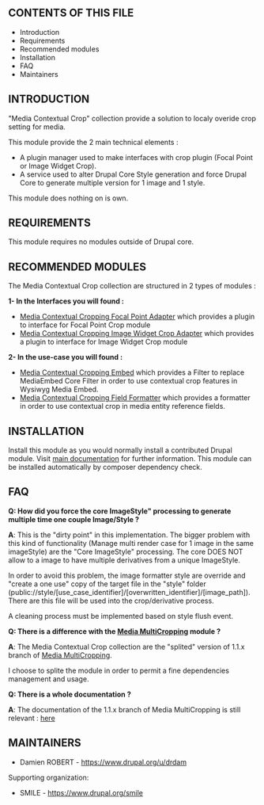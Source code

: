 CONTENTS OF THIS FILE
---------------------

* Introduction
* Requirements
* Recommended modules
* Installation
* FAQ
* Maintainers

INTRODUCTION
------------

"Media Contextual Crop" collection provide a solution to localy overide crop
setting for media.

This module provide the 2 main technical elements :

 * A plugin manager used to make interfaces with crop plugin (Focal Point or
Image Widget Crop).
 * A service used to alter Drupal Core Style generation and force Drupal Core
to generate multiple version for 1 image and 1 style.

This module does nothing on is own.

REQUIREMENTS
------------

This module requires no modules outside of Drupal core.

RECOMMENDED MODULES
------------

The Media Contextual Crop collection are structured in 2 types of modules :

**1- In the Interfaces you will found :**

* [Media Contextual Cropping Focal Point Adapter](https://www.drupal.org/project/media_contextual_crop_fp_adapter)
which provides a plugin to interface for Focal Point Crop module
* [Media Contextual Cropping Image Widget Crop Adapter](https://www.drupal.org/project/media_contextual_crop_iwc_adapter)
which provides a plugin to interface for Image Widget Crop module

**2- In the use-case you will found :**

* [Media Contextual Cropping Embed](https://www.drupal.org/project/media_contextual_crop_embed)
which provides a Filter to replace MediaEmbed Core Filter in order to use
contextual crop features in Wysiwyg Media Embed.
* [Media Contextual Cropping Field Formatter](https://www.drupal.org/project/media_contextual_crop_field_formatter)
which provides a formatter in order to use contextual crop in media entity
reference fields.

INSTALLATION
------------

Install this module as you would normally install a contributed
Drupal module. Visit [main documentation](https://www.drupal.org/node/1897420) for further
information.
This module can be installed automatically by composer dependency check.

FAQ
---------------

**Q: How did you force the core ImageStyle" processing to generate multiple time
one couple Image/Style ?**

**A**: This is the "dirty point" in this implementation. The bigger problem with
this kind of functionality (Manage multi render case for 1 image in the same
imageStyle) are the "Core ImageStyle" processing.
The core DOES NOT allow to a image to have multiple derivatives from a unique
ImageStyle.

In order to avoid this problem, the image formatter style are override and
"create a one use" copy of the target file in the "style" folder
(public://style/[use_case_identifier]/[overwritten_identifier]/[image_path]).
 There are this file will be used into the crop/derivative process.

A cleaning process must be implemented based on style flush event.

**Q: There is a difference with the
[Media MultiCropping](https://www.drupal.org/project/multi_crop) module ?**

**A**: The Media Contextual Crop collection are the "splited" version of 1.1.x
branch of [Media MultiCropping](https://www.drupal.org/project/multi_crop).

I choose to splite the module in order to permit a fine dependencies
management and usage.

**Q: There is a whole documentation ?**

**A**: The documentation of the 1.1.x branch of Media MultiCropping is still
relevant :
[here](https://www.drupal.org/docs/contributed-modules/how-use-media-multicroping-11x-branch/preparation-configuration)

MAINTAINERS
-----------

* Damien ROBERT - <https://www.drupal.org/u/drdam>

Supporting organization:

* SMILE - <https://www.drupal.org/smile>

